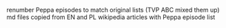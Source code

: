 renumber Peppa episodes to match original lists (TVP ABC mixed them up)
md files copied from EN and PL wikipedia articles with Peppa episode list
